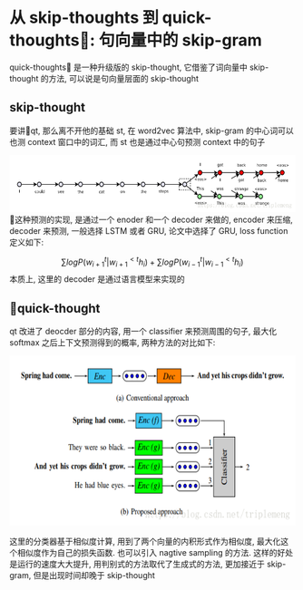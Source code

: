 # 从 skip-thoughts 到 quick-thoughts: 句向量中的 skip-gram

quick-thoughts 是一种升级版的 skip-thought, 它借鉴了词向量中 skip-thought 的方法, 可以说是句向量层面的 skip-thought

## skip-thought
要讲qt, 那么离不开他的基础 st, 在 word2vec 算法中, skip-gram 的中心词可以也测 context 窗口中的词汇, 而 st 也是通过中心句预测 context 中的句子
<div align=center>
<img width="600" height="100" src="images/4.png">
</div>
这种预测的实现, 是通过一个 enoder 和一个 decoder 来做的, encoder 来压缩, decoder 来预测, 一般选择 LSTM 或者 GRU, 论文中选择了 GRU, loss function 定义如下:

$$\sum logP(w_{i+1}^t|w_{i+1}^{<t} h_i) + \sum logP(w_{i-1}^t|w_{i-1}^{<t} h_i)$$
本质上, 这里的 decoder 是通过语言模型来实现的

## quick-thought
qt 改进了 deocder 部分的内容, 用一个 classifier 来预测周围的句子, 最大化 softmax 之后上下文预测得到的概率, 两种方法的对比如下:

<div align=center>
<img width="600" height="300" src="images/5.png">
</div>

这里的分类器基于相似度计算, 用到了两个向量的内积形式作为相似度, 最大化这个相似度作为自己的损失函数. 也可以引入 nagtive sampling 的方法. 这样的好处是运行的速度大大提升, 用判别式的方法取代了生成式的方法, 更加接近于 skip-gram, 但是出现时间却晚于 skip-thought

